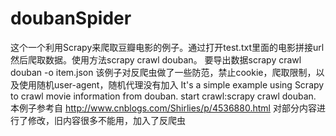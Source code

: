 # doubanSpider
这个一个利用Scrapy来爬取豆瓣电影的例子。通过打开test.txt里面的电影拼接url然后爬取数据。使用方法scrapy crawl douban。
要导出数据scrapy crawl douban -o item.json
该例子对反爬虫做了一些防范，禁止cookie，爬取限制，以及使用随机user-agent，随机代理没有加入
It's a simple example using Scrapy to crawl movie information from douban. start crawl:scrapy crawl douban.
本例子参考自
http://www.cnblogs.com/Shirlies/p/4536880.html
对部分内容进行了修改，旧内容很多不能用，加入了反爬虫
